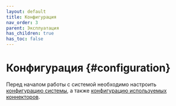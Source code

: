```yaml
---
layout: default
title: Конфигурация
nav_order: 3
parent: Эксплуатация
has_children: true
has_toc: false
---
```


# Конфигурация {#configuration}

Перед началом работы с системой необходимо настроить [конфигурацию системы](system/system.md), а также 
[конфигурацию используемых коннекторов](connectors/connectors.md).
